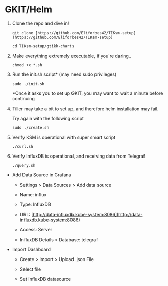 # GKIT/Helm
1.   Clone the repo and dive in!

         git clone [https://github.com/Eliforbes42/TIKsm-setup](https://github.com/Eliforbes42/TIKsm-setup)

         cd TIKsm-setup/gtikk-charts

2.   Make everything extremely executable, if you're daring..

         chmod +x *.sh

3.   Run the init.sh script* (may need sudo privileges)
                   
         sudo ./init.sh
        *Once it asks you to set up GKIT, you may want to wait a minute before continuing

4.   Tiller may take a bit to set up, and therefore helm installation may fail.

        Try again with the following script

         sudo ./create.sh

5.   Verify KSM is operational with super smart script

         ./curl.sh

6.   Verify InfluxDB is operational, and receiving data from Telegraf

         ./query.sh

-   Add Data Source in Grafana

    -   Settings > Data Sources > Add data source

    -   Name: influx
    -   Type: InfluxDB
    -   URL: [http://data-influxdb.kube-system:8086](http://data-influxdb.kube-system:8086)
    -   Access: Server
    -   InfluxDB Details > Database: telegraf

-   Import Dashboard

    -   Create > Import > Upload .json File

    -   Select file
    -   Set InfluxDB datasource
